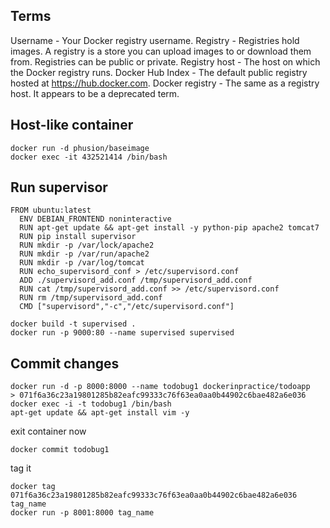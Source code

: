 ## Terms

Username - Your Docker registry username.
Registry - Registries hold images. A registry is a store you can upload images to or download them from. Registries can be public or private.
Registry host - The host on which the Docker registry runs.
Docker Hub Index - The default public registry hosted at https://hub.docker.com.
Docker registry - The same as a registry host. It appears to be a deprecated term.

## Host-like container

```
docker run -d phusion/baseimage
docker exec -it 432521414 /bin/bash
```

## Run supervisor

```
FROM ubuntu:latest
  ENV DEBIAN_FRONTEND noninteractive
  RUN apt-get update && apt-get install -y python-pip apache2 tomcat7
  RUN pip install supervisor
  RUN mkdir -p /var/lock/apache2
  RUN mkdir -p /var/run/apache2
  RUN mkdir -p /var/log/tomcat
  RUN echo_supervisord_conf > /etc/supervisord.conf
  ADD ./supervisord_add.conf /tmp/supervisord_add.conf
  RUN cat /tmp/supervisord_add.conf >> /etc/supervisord.conf
  RUN rm /tmp/supervisord_add.conf
  CMD ["supervisord","-c","/etc/supervisord.conf"]
```

```
docker build -t supervised .
docker run -p 9000:80 --name supervised supervised
```

## Commit changes

```
docker run -d -p 8000:8000 --name todobug1 dockerinpractice/todoapp
> 071f6a36c23a19801285b82eafc99333c76f63ea0aa0b44902c6bae482a6e036
docker exec -i -t todobug1 /bin/bash
apt-get update && apt-get install vim -y
```

exit container now

```
docker commit todobug1
```

tag it

```
docker tag 071f6a36c23a19801285b82eafc99333c76f63ea0aa0b44902c6bae482a6e036 tag_name
docker run -p 8001:8000 tag_name
```

